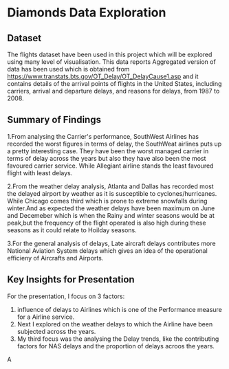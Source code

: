 # Diamonds Data Exploration

## Dataset

The flights dataset have been used in this project which will be explored using many level of visualisation. This data reports
Aggregated version of data has been used which is obtained from https://www.transtats.bts.gov/OT_Delay/OT_DelayCause1.asp and it contains details of the arrival points of flights in the United States, including carriers, arrival and departure delays, and reasons for delays, from 1987 to 2008.


## Summary of Findings

1.From analysing the Carrier's performance, SouthWest Airlines has recorded the worst figures in terms of delay, the SouthWeat airlines puts up a pretty interesting case. They have been the worst managed carrier in terms of delay across the years but also they have also been the most favoured carrier service. While Allegiant airline stands the least favoured flight with least delays.

2.From the weather delay analysis, Atlanta and Dallas has recorded most the delayed airport by weather as it is susceptible to cyclones/hurricanes. While Chicago comes third which is prone to extreme snowfalls during winter.And as expected the weather delays have been maximum on June and Decemeber which is when the Rainy and winter seasons would be at peak,but the frequency of the flight operated is also high during these seasons as it could relate to Hoilday seasons.

3.For the general analysis of delays, Late aircraft delays contributes more National Aviation System delays which gives an idea of the operational efficieny of Aircrafts and Airports.


## Key Insights for Presentation

For the presentation, I focus on 3 factors:
1. influence of delays to Airlines which is one of the Performance measure for a Airline service.
2. Next I explored on the weather delays to which the Airline have been subjected across the years.
3. My third focus was the analysing the Delay trends, like the contributing factors for NAS delays and the proportion of delays acroos the years.

A
